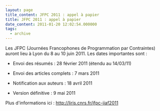 ```yaml
---
layout: page
title_content: JFPC 2011 : appel à papier
title: JFPC 2011 : appel à papier
date_content: 2011-01-20 12:02:54.000000
tags:
  - archive
---
```

Les JFPC (Journées Francophones de Programmation par Contraintes) auront lieu
à Lyon du 8 au 10 juin 2011. Les dates importantes sont :





  * Envoi des résumés : 28 février 2011 (étendu au 14/03/11)


  * Envoi des articles complets : 7 mars 2011


  * Notification aux auteurs : 18 avril 2011


  * Version définitive : 9 mai 2011




Plus d'informations ici : http://liris.cnrs.fr/jfpc-jiaf2011

